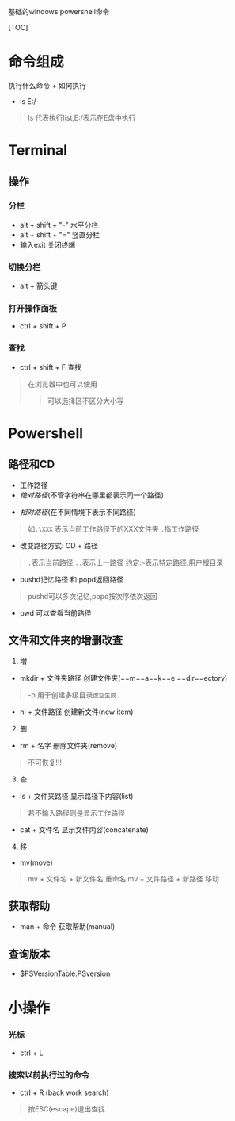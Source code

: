 基础的windows powershell命令

[TOC]

# 命令组成

执行什么命令 + 如何执行

- ls E:/
>ls 代表执行list,E:/表示在E盘中执行

# Terminal
## 操作
### 分栏
- alt + shift + "-" 水平分栏
- alt + shift + "=" 竖直分栏
- 输入exit 关闭终端
### 切换分栏
- alt + 箭头键
### 打开操作面板
+ ctrl + shift + P
### 查找
- ctrl + shift + F 查找
>在浏览器中也可以使用
>>可以选择区不区分大小写

# Powershell
## 路径和CD
- 工作路径
- *绝对路径*(不管字符串在哪里都表示同一个路径)
> 
- *相对路径*(在不同情境下表示不同路径)
>如`.\XXX` 表示当前工作路径下的XXX文件夹 `.`指工作路径

- 改变路径方式: CD + 路径
>`.`表示当前路径
>`..`表示上一路径
>约定:`~`表示特定路径:用户根目录

- pushd记忆路径 和 popd返回路径
>pushd可以多次记忆,popd按次序依次返回

- pwd 可以查看当前路径
## 文件和文件夹的增删改查
1. 增
- mkdir + 文件夹路径 创建文件夹(==m==a==k==e ==dir==ectory) 
> -p 用于创建多级目录`虚空生成`
- ni + 文件路径 创建新文件(new item)

2. 删
- rm + 名字 删除文件夹(remove)
>不可恢复!!!

3. 查
- ls + 文件夹路径 显示路径下内容(list)
>若不输入路径则是显示工作路径
- cat + 文件名 显示文件内容(concatenate)

4. 移
- mv(move)
> mv + 文件名 + 新文件名 重命名
> mv + 文件路径 + 新路径 移动

## 获取帮助
- man + 命令 获取帮助(manual)

## 查询版本
- $PSVersionTable.PSversion

# 小操作

### 光标
- ctrl + L
### 搜索以前执行过的命令
- ctrl + R (back work search)
>按ESC(escape)退出查找

